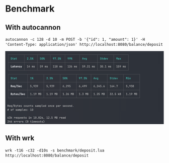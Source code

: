 # Benchmark

## With autocannon

```shell
autocannon -c 128 -d 10 -m POST -b '{"id": 1, "amount": 1}' -H 'Content-Type: application/json' http://localhost:8080/balance/deposit
```

![benchmark-deposit.png](benchmark-deposit.png)

## With wrk

```shell
wrk -t16 -c32 -d10s -s benchmark/deposit.lua http://localhost:8080/balance/deposit
```
